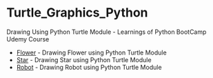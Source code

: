 # Turtle_Graphics_Python
Drawing Using Python Turtle Module - Learnings of Python BootCamp Udemy Course
- [Flower](https://github.com/MANIDEEP007/Turtle_Graphics_Python/tree/master/1.%20Flower) - Drawing Flower using Python Turtle Module
- [Star](https://github.com/MANIDEEP007/Turtle_Graphics_Python/tree/master/2.%20Star) - Drawing Star using Python Turtle Module
- [Robot](https://github.com/MANIDEEP007/Turtle_Graphics_Python/tree/master/3.%20Robots) - Drawing Robot using Python Turtle Module
